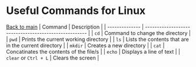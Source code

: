 # Useful Commands for Linux
[Back to main](README.md)
| Command        | Description                                           | 
| -------------- | ----------------------------------------------------- |
| `cd`           | Command to change the directory                       | 
| `pwd`          | Prints the current working directory                  |
| `ls`           | Lists the contents that are in the current directory  |
| `mkdir`        | Creates a new directory                               |
| `cat`          | Concatinates the contents of the file/s               |
| `echo`         | Displays a line of text                               |
| `clear` or `Ctrl + L` | Clears the screen                              |
